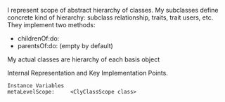 I represent scope of abstract hierarchy of classes.
My subclasses define concrete kind of hierarchy: subclass relationship, traits, trait users, etc. They implement two methods:
- childrenOf:do:
- parentsOf:do: (empty by default)

My actual classes are hierarchy of each basis object

Internal Representation and Key Implementation Points.

    Instance Variables
	metaLevelScope:		<ClyClassScope class>